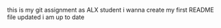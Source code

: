 this is my git assignment as ALX student i wanna create my first README file updated
i am up to date
